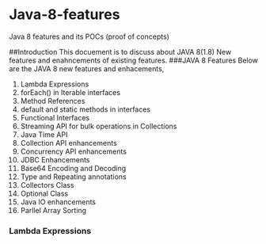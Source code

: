 # Java-8-features
Java 8 features and its POCs (proof of concepts)

##Introduction
This docuement is to discuss about JAVA 8(1.8) New features and enahncements of existing features.
###JAVA 8 Features
Below are the JAVA 8 new features and enhacements,
1. Lambda Expressions
2. forEach() in Iterable interfaces
3. Method References
4. default and static methods in interfaces
5. Functional Interfaces
6. Streaming API for bulk operations in Collections
7. Java Time API
8. Collection API enhancements
9. Concurrency API enhancements
10. JDBC Enhancements
11. Base64 Encoding and Decoding
12. Type and Repeating annotations
13. Collectors Class
14. Optional Class
15. Java IO enhancements
16. Parllel Array Sorting

### Lambda Expressions

